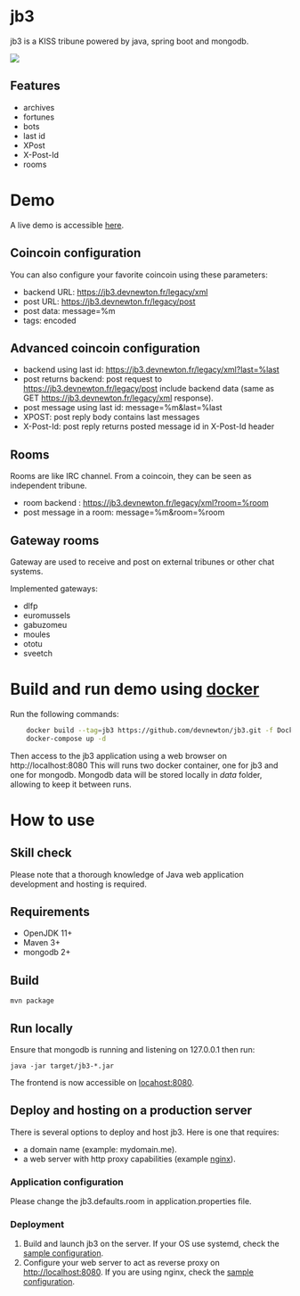 # jb3

jb3 is a KISS tribune powered by java, spring boot and mongodb.

![](https://github.com/devnewton/jb3/workflows/Java%20CI/badge.svg)
## Features

- archives
- fortunes
- bots
- last id
- XPost
- X-Post-Id
- rooms

# Demo

A live demo is accessible [here](https://jb3.devnewton.fr).

## Coincoin configuration

You can also configure your favorite coincoin using these parameters:

- backend URL: https://jb3.devnewton.fr/legacy/xml
- post URL: https://jb3.devnewton.fr/legacy/post
- post data: message=%m
- tags: encoded

## Advanced coincoin configuration

- backend using last id: https://jb3.devnewton.fr/legacy/xml?last=%last
- post returns backend: post request to https://jb3.devnewton.fr/legacy/post include backend data (same as GET https://jb3.devnewton.fr/legacy/xml response).
- post message using last id: message=%m&last=%last
- XPOST: post reply body contains last messages
- X-Post-Id: post reply returns posted message id in X-Post-Id header

## Rooms

Rooms are like IRC channel. From a coincoin, they can be seen as independent tribune.

- room backend : https://jb3.devnewton.fr/legacy/xml?room=%room
- post message in a room: message=%m&room=%room

## Gateway rooms

Gateway are used to receive and post on external tribunes or other chat systems.

Implemented gateways:

- dlfp
- euromussels
- gabuzomeu
- moules
- ototu
- sveetch

# Build and run demo using [docker](https://www.docker.com/)

Run the following commands:
```bash
    docker build --tag=jb3 https://github.com/devnewton/jb3.git -f Dockerfile.jb3only
    docker-compose up -d
```

Then access to the jb3 application using a web browser on http://localhost:8080
This will runs two docker container, one for jb3 and one for mongodb. Mongodb data will be stored locally in *data* folder, allowing to keep it between runs.

# How to use

## Skill check

Please note that a thorough knowledge of Java web application development and hosting is required.

## Requirements

- OpenJDK 11+
- Maven 3+
- mongodb 2+

## Build

    mvn package

## Run locally

Ensure that mongodb is running and listening on 127.0.0.1 then run:

    java -jar target/jb3-*.jar

The frontend is now accessible on [locahost:8080](http://localhost:8080).

## Deploy and hosting on a production server

There is several options to deploy and host jb3. Here is one that requires:

- a domain name (example: mydomain.me).
- a web server with http proxy capabilities (example [nginx](http://nginx.org/)).

### Application configuration

Please change the jb3.defaults.room in application.properties file.

### Deployment

1. Build and launch jb3 on the server. If your OS use systemd, check the [sample configuration](docs/jb3.service).
2. Configure your web server to act as reverse proxy on [http://localhost:8080](http://localhost:8080). If you are using nginx, check the [sample configuration](docs/nginx-sample.conf).
